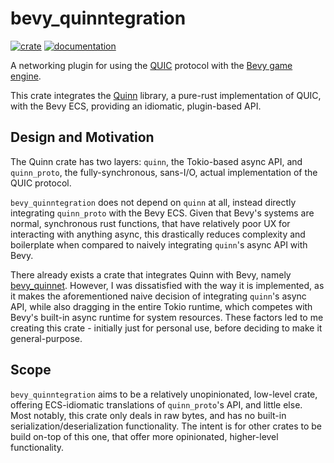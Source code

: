 # bevy_quinntegration

[![crate](https://img.shields.io/crates/v/bevy_quinntegration.svg)](https://crates.io/crates/bevy_quinntegration)
[![documentation](https://docs.rs/bevy_quinntegration/badge.svg)](https://docs.rs/bevy_quinntegration)

A networking plugin for using the [QUIC](https://quicwg.org/) protocol with the [Bevy game engine](https://bevyengine.org/).

This crate integrates the [Quinn](https://github.com/quinn-rs/quinn) library, a pure-rust implementation of QUIC, with the Bevy ECS, providing an idiomatic, plugin-based API.

## Design and Motivation

The Quinn crate has two layers: `quinn`, the Tokio-based async API, and `quinn_proto`, the fully-synchronous, sans-I/O, actual implementation of the QUIC protocol.

`bevy_quinntegration` does not depend on `quinn` at all, instead directly integrating `quinn_proto` with the Bevy ECS. Given that Bevy's systems are normal, synchronous rust functions, that have relatively poor UX for interacting with anything async, this drastically reduces complexity and boilerplate when compared to naively integrating `quinn`'s async API with Bevy.

There already exists a crate that integrates Quinn with Bevy, namely [bevy_quinnet](https://crates.io/crates/bevy_quinnet). However, I was dissatisfied with the way it is implemented, as it makes the aforementioned naive decision of integrating `quinn`'s async API, while also dragging in the entire Tokio runtime, which competes with Bevy's built-in async runtime for system resources. These factors led to me creating this crate - initially just for personal use, before deciding to make it general-purpose.

## Scope

`bevy_quinntegration` aims to be a relatively unopinionated, low-level crate, offering ECS-idiomatic translations of `quinn_proto`'s API, and little else. Most notably, this crate only deals in raw bytes, and has no built-in serialization/deserialization functionality. The intent is for other crates to be build on-top of this one, that offer more opinionated, higher-level functionality.
